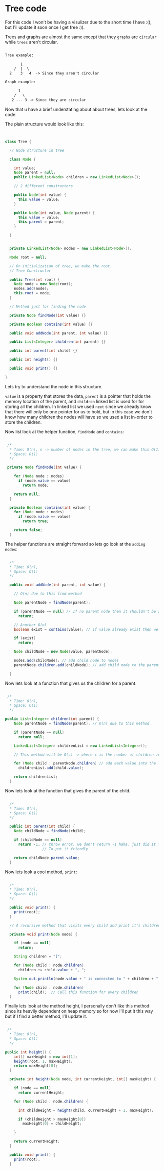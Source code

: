 # Tree code

For this code I won't be having a visulizer due to the short time I have :((, but I'll update it soon once I get free :)).

Trees and graphs are almost the same except that they `graphs` are `circular` while `trees` aren't circular.

```text:example.txt

Tree example:

       1
    /  |  \
  2    3   4  -> Since they aren't circular

Graph example:

      1
    /   \
   2 --- 3 -> Since they are circular

```

Now that u have a brief understating about about trees, lets look at the code:

The plain structure would look like this:

```java:Tree.java


class Tree {

  // Node structure in tree

  class Node {

    int value;
    Node parent = null;
    public LinkedList<Node> children = new LinkedList<Node>();

    // 2 different constructors

    public Node(int value) {
      this.value = value;
    }

    public Node(int value, Node parent) {
      this.value = value;
      this.parent = parent;
    }

  }


  private LinkedList<Node> nodes = new LinkedList<Node>();

  Node root = null;

  // On initialization of tree, we make the root.
  // Tree Constructor

  public Tree(int root) {
    Node node = new Node(root);
    nodes.add(node);
    this.root = node;
  }

  // Method just for finding the node

  private Node findNode(int value) {}

  private Boolean contains(int value) {}

  public void addNode(int parent, int value) {}

  public List<Integer> children(int parent) {}

  public int parent(int child) {}

  public int height() {}

  public void print() {}

}

```

Lets try to understand the node in this structure.

`value` is a property that stores the data, `parent` is a pointer that holds the memory location of the parent, and `children` linked list is used
for for storing all the children. In linked list we used `next` since we already know that there will only be one pointer for us to hold, but in this case we don't know how many children the nodes will have so we used a list in-order to store the children.

Now list look at the helper function, `findNode` and `contains`:

```java:helperFunctions.java

 /*
  * Time: O(n), n -> number of nodes in the tree, we can make this O(1) with hashmap
  * Space: O(1)
  */

 private Node findNode(int value) {

    for (Node node : nodes)
      if (node.value == value)
        return node;

    return null;
  }

  private Boolean contains(int value) {
    for (Node node : nodes)
      if (node.value == value)
        return true;

    return false;
  }

```

The helper functions are straight forward so lets go look at the `adding nodes`:

```java:addNode.java

  /*
  * Time: O(n),
  * Space: O(1)
  */

  public void addNode(int parent, int value) {

    // O(n) due to this find method

    Node parentNode = findNode(parent);

    if (parentNode == null) // If no parent node then it shouldn't be added
      return;

    // Another O(n)
    boolean exist = contains(value); // if value already exist then we can't add since they have to be unique

    if (exist)
      return;

    Node childNode = new Node(value, parentNode);

    nodes.add(childNode); // add child node to nodes
    parentNode.children.add(childNode); // add child node to the parent node

  }

```

Now lets look at a function that gives us the children for a parent.

```java:children.java

 /*
  * Time: O(n),
  * Space: O(1)
  */

public List<Integer> children(int parent) {
    Node parentNode = findNode(parent); // O(n) due to this method

    if (parentNode == null)
      return null;

    LinkedList<Integer> childrenList = new LinkedList<Integer>();

    // This method will be O(c) -> where c is the number of children in the parent node

    for (Node child : parentNode.children) // add each value into the list
      childrenList.add(child.value);

    return childrenList;
  }

```

Now lets look at the function that gives the parent of the child.

```java:parent.java

  /*
  * Time: O(n),
  * Space: O(1)
  */

  public int parent(int child) {
    Node childNode = findNode(child);

    if (childNode == null)
      return -1; // throw error, we don't return -1 haha. just did it for this blog
                 // To put it friendly

    return childNode.parent.value;
  }

```

Now lets look a cool method, `print`:

```java:print.java

  /*
  * Time: O(n),
  * Space: O(1)
  */

  public void print() {
    print(root);
  }

  // A recursive method that visits every child and print it's children

  private void print(Node node) {

    if (node == null)
      return;

    String children = "[";

    for (Node child : node.children)
      children += child.value + ", ";

    System.out.println(node.value + " is connected to " + children + "]");

    for (Node child : node.children)
      print(child);  // Call this function for every children
  }

```

Finally lets look at the method height, I personally don't like this method since its heavily dependent on heap memory so for now
I'll put it this way but if I find a better method, I'll update it.

```java:height.java

 /*
  * Time: O(n),
  * Space: O(1)
  */

public int height() {
    int[] maxHeight = new int[1];
    height(root, 1, maxHeight);
    return maxHeight[0];
  }

  private int height(Node node, int currentHeight, int[] maxHeight) {

    if (node == null)
      return currentHeight;

    for (Node child : node.children) {

      int childHeight = height(child, currentHeight + 1, maxHeight);

      if (childHeight > maxHeight[0])
        maxHeight[0] = childHeight;

    }

    return currentHeight;
  }

  public void print() {
    print(root);
  }
```
